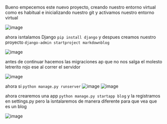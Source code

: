 Bueno empecemos este nuevo proyecto, creando nuestro entorno virtual como es habitual e inicializando nuestro git y activamos nuestro entorno virtual

![image](README%20IMG/Pasted%20image%20220707124831.png)

ahora isntalamos Django ``pip install django`` y despues creamos nuestro proyecto ``django-admin startproject markdownblog`` 

![image](README%20IMG/Pasted%20image%20220707125650.png)

antes de continuar hacemos las migraciones ap que no nos salga el molesto letrerito rojo ese al correr el servidor

![image](README%20IMG/Pasted%20image%20220707130954.png)

ahora si ``python manage.py runserver``
![image](README%20IMG/Pasted%20image%20220707131046.png)
![image](README%20IMG/Pasted%20image%20220707131116.png)

ahora crearemos una app ``python manage.py startapp blog`` y la registramos en settings.py pero la isntalaremos de manera diferente para que vea que es un blog

![image](README%20IMG/Pasted%20image%20220707131439.png)

